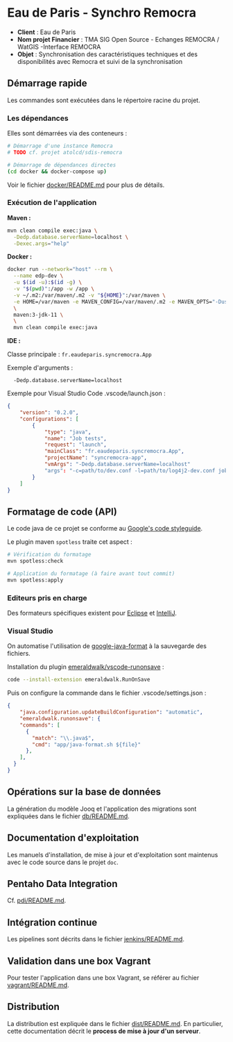 # Eau de Paris - Synchro Remocra

* **Client** : Eau de Paris
* **Nom projet Financier** : TMA SIG Open Source - Echanges REMOCRA / WatGIS -Interface REMOCRA
* **Objet** : Synchronisation des caractéristiques techniques et des disponibilités avec Remocra et suivi de la synchronisation



## Démarrage rapide

Les commandes sont exécutées dans le répertoire racine du projet.

### Les dépendances

Elles sont démarrées via des conteneurs :

```sh
# Démarrage d'une instance Remocra
# TODO cf. projet atolcd/sdis-remocra

# Démarrage de dépendances directes
(cd docker && docker-compose up)
```

Voir le fichier [docker/README.md](docker/README.md) pour plus de détails.


### Exécution de l'application

**Maven :**
```sh
mvn clean compile exec:java \
  -Dedp.database.serverName=localhost \
  -Dexec.args="help"
```

**Docker :**

```sh
docker run --network="host" --rm \
  --name edp-dev \
  -u $(id -u):$(id -g) \
  -v "$(pwd)":/app -w /app \
  -v ~/.m2:/var/maven/.m2 -v "${HOME}":/var/maven \
  -e HOME=/var/maven -e MAVEN_CONFIG=/var/maven/.m2 -e MAVEN_OPTS="-Duser.home=/var/maven" \
  \
  maven:3-jdk-11 \
  \
  mvn clean compile exec:java
```

**IDE :**

Classe principale : `fr.eaudeparis.syncremocra.App`

Exemple d'arguments :

```
  -Dedp.database.serverName=localhost
```

Exemple pour Visual Studio Code .vscode/launch.json :
```json
{
    "version": "0.2.0",
    "configurations": [
        {
            "type": "java",
            "name": "Job tests",
            "request": "launch",
            "mainClass": "fr.eaudeparis.syncremocra.App",
            "projectName": "syncremocra-app",
            "vmArgs": "-Dedp.database.serverName=localhost"
            "args": "-c=path/to/dev.conf -l=path/to/log4j2-dev.conf job-test-all"
        }
    ]
}
```



## Formatage de code (API)

Le code java de ce projet se conforme au [Google's code styleguide](https://google.github.io/styleguide/javaguide.html).

Le plugin maven `spotless` traite cet aspect :
```sh
# Vérification du formatage
mvn spotless:check

# Application du formatage (à faire avant tout commit)
mvn spotless:apply
```

### Editeurs pris en charge

Des formateurs spécifiques existent pour [Eclipse](https://github.com/google/styleguide/blob/gh-pages/eclipse-java-google-style.xml) et [IntelliJ](https://github.com/google/styleguide/blob/gh-pages/intellij-java-google-style.xml).

### Visual Studio

On automatise l'utilisation de [google-java-format](https://github.com/google/google-java-format) à la sauvegarde des fichiers.

Installation du plugin [emeraldwalk/vscode-runonsave](https://marketplace.visualstudio.com/items?itemName=emeraldwalk.RunOnSave) :
```sh
code --install-extension emeraldwalk.RunOnSave
```

Puis on configure la commande dans le fichier .vscode/settings.json :
```json
{
    "java.configuration.updateBuildConfiguration": "automatic",
    "emeraldwalk.runonsave": {
    "commands": [
      {
        "match": "\\.java$",
        "cmd": "app/java-format.sh ${file}"
      },
    ],
  }
}
```



## Opérations sur la base de données

La génération du modèle Jooq et l'application des migrations sont expliquées dans le fichier [db/README.md](db/README.md).



## Documentation d'exploitation

Les manuels d'installation, de mise à jour et d'exploitation sont maintenus avec le code source dans le projet `doc`.



## Pentaho Data Integration

Cf. [pdi/README.md](pdi/README.md).



## Intégration continue

Les pipelines sont décrits dans le fichier [jenkins/README.md](jenkins/README.md).



## Validation dans une box Vagrant

Pour tester l'application dans une box Vagrant, se référer au fichier [vagrant/README.md](vagrant/README.md).



## Distribution

La distribution est expliquée dans le fichier [dist/README.md](dist/README.md). En particulier, cette documentation décrit le **process de mise à jour d'un serveur**.
